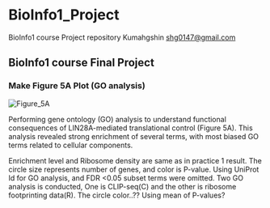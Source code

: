 # BioInfo1_Project
BioInfo1 course Project repository
Kumahgshin
shg0147@gmail.com


## BioInfo1 course Final Project
### Make Figure 5A Plot (GO analysis)
![Figure_5A](https://github.com/Kumahgshin/BioInfo1_Project/assets/125420516/5d800049-e921-46e7-8b95-5b93e690648c)

Performing gene ontology (GO) analysis to understand
functional consequences of LIN28A-mediated translational control (Figure 5A). This analysis revealed strong enrichment of
several terms, with most biased GO terms related to cellular
components.


Enrichment level and Ribosome density are same as in practice 1 result.
The circle size represents number of genes, and color is P-value. 
Using UniProt Id for GO analysis, and FDR <0.05 subset terms were omitted.
Two GO analysis is conducted, One is CLIP-seq(C) and the other is ribosome footprinting data(R).
The circle color..?? Using mean of P-values?
